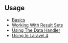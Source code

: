 ## Usage

- [Basics](/data-grid/usage)
- [Working With Result Sets](/data-grid/usage/working-with-result-sets)
- [Using The Data Handler](/data-grid/usage/using-the-data-handler)
- [Using In Laravel 4](/data-grid/usage/laravel-4)
